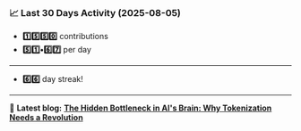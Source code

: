 <!--START_STATS-->
### 📈 Last 30 Days Activity (2025-08-05)  
- **1️⃣5️⃣5️⃣0️⃣** contributions  
- **5️⃣1️⃣•6️⃣7️⃣** per day
---
- **6️⃣6️⃣** day streak!
---
📝 **Latest blog:** [**The Hidden Bottleneck in AI's Brain: Why Tokenization Needs a Revolution**](https://andriak.com/blog/tokenization-revolution)
<!--END_STATS-->
